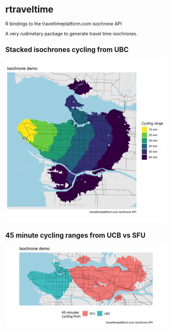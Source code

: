 # rtraveltime
R bindings to the traveltimeplatform.com isochrone API

A very rudimetary package to generate travel time isochrones.
## Stacked isochrones cycling from UBC
![Vancouver cycling](images/cycling_ubc.png)

## 45 minute cycling ranges from UCB vs SFU
![Vancouver cycling](images/cycling_example.png)
